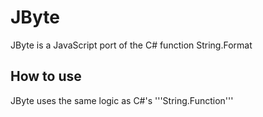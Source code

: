 # JByte
JByte is a JavaScript port of the C# function String.Format


## How to use
JByte uses the same logic as C#'s '''String.Function'''
